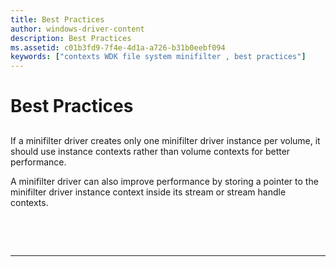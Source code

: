 ```yaml
---
title: Best Practices
author: windows-driver-content
description: Best Practices
ms.assetid: c01b3fd9-7f4e-4d1a-a726-b31b0eebf094
keywords: ["contexts WDK file system minifilter , best practices"]
---
```


# Best Practices


## <span id="ddk_registering_the_minifilter_if"></span><span id="DDK_REGISTERING_THE_MINIFILTER_IF"></span>


If a minifilter driver creates only one minifilter driver instance per volume, it should use instance contexts rather than volume contexts for better performance.

A minifilter driver can also improve performance by storing a pointer to the minifilter driver instance context inside its stream or stream handle contexts.

 

 


--------------------


